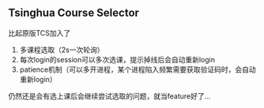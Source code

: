 ## Tsinghua Course Selector
比起原版TCS加入了

1. 多课程选取（2s一次轮询）
2. 每次login的session可以多次选课，提示掉线后会自动重新login
3. patience机制（可以多开进程，某个进程陷入频繁需要获取验证码时，会自动重新login）

仍然还是会有选上课后会继续尝试选取的问题，就当feature好了...